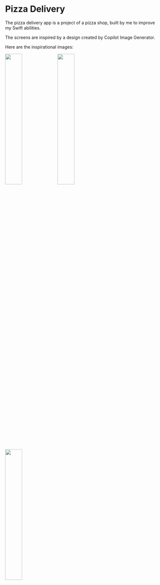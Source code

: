 # Pizza Delivery

The pizza delivery app is a project of a pizza shop, built by me to improve my Swift abilities.

The screens are inspired by a design created by Copilot Image Generator. 

Here are the inspirational images:

<img src="https://github.com/gabiMSilva/pizza-delivery/assets/36926637/daefe06b-dae0-40c1-8a4e-d36068c95575" width="33%"/>
<img src="https://github.com/gabiMSilva/pizza-delivery/assets/36926637/8d7d3a6e-43b6-497f-b980-16bbba2b4caf" width="33%"/>
<img src="https://github.com/gabiMSilva/pizza-delivery/assets/36926637/b03b6b0b-4668-46a1-bff3-c1f5edf6275a" width="33%"/>

